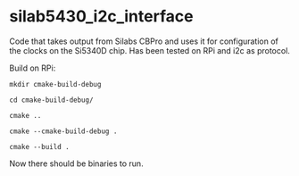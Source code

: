 # silab5430_i2c_interface
Code that takes output from Silabs CBPro and uses it for configuration of the clocks on the Si5340D chip. Has been tested on RPi and i2c as protocol.

Build on RPi:

```mkdir cmake-build-debug ```

```cd cmake-build-debug/ ```

``` cmake .. ```

``` cmake --cmake-build-debug . ```

``` cmake --build . ```

Now there should be binaries to run.

